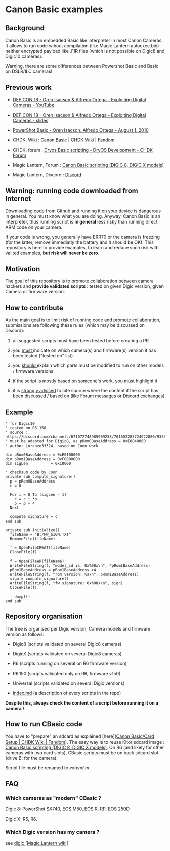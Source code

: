 # Canon Basic examples

## Background

Canon Basic is an embedded Basic like interpreter in most Canon Cameras. It allows to run code wihout compilation (like Magic Lantern autoexec.bin) neither encrypted payload like .FIR files (which is not possible on Digic8 and Digic10 cameras). 

Warning, there are some differences between Powershot Basic and Basic on DSLR/ILC cameras! 

## Previous work

- [DEF CON 18 - Oren Isacson &amp; Alfredo Ortega - Exploiting Digital Cameras - YouTube](https://www.youtube.com/watch?v=sy_j51L9nHE)

- [DEF CON 18 - Oren Isacson & Alfredo Ortega - Exploiting Digital Cameras - slides](https://media.defcon.org/DEF%20CON%2018/DEF%20CON%2018%20presentations/DEF%20CON%2018%20-%20Isacson-Ortega-Exploiting-Digital-Cameras.pdf)

- [PowerShot Basic - Oren Isacson, Alfredo Ortega  - August 1, 2010](https://media.defcon.org/DEF%20CON%2018/DEF%20CON%2018%20presentations/DEF%20CON%2018%20-%20Isacson-Ortega-Exploiting-Digital-Cameras-WP.pdf)

- CHDK, Wiki : [Canon Basic | CHDK Wiki | Fandom](https://chdk.fandom.com/wiki/Canon_Basic)

- CHDK, forum : [Dryos Basic scripting - DryOS Development - CHDK Forum](https://chdk.setepontos.com/index.php/topic,5549.0.html)

- Magic Lantern, Forum : [Canon Basic scripting (DIGIC 8, DIGIC X models)](https://www.magiclantern.fm/forum/index.php?topic=25305.0)

- Magic Lantern, Discord : [Discord](https://discord.com/channels/671072748985909258/936696899120005230)

## Warning: running code downloaded from Internet

Downloading code from Github and running it on your device is dangerous in general. You must know what you are doing. Anyway, Canon Basic is an interpreter, thus running script is **in general** less risky than running direct ARM code on your camera.

If your code is wrong, you generally have ERR70 or the camera is freezing (for the latter, remove immediatly the battery and it should be OK). This repository is here to provide examples, to learn and reduce such risk with valited examples, **but risk will never be zero.**

## Motivation

The goal of this repository is to promote collaboration between camera hackers and **provide validated scripts** : tested on given Digic version, given Camera or firmware version.

## How to contribute

As the main goal is to limit risk of running code and promote collaboration, submissions are following these rules (which may be discussed on Discord):

1. all suggested scripts must have been tested before creating a PR

2. you <u>must </u>indicate on which camera(s) and firmware(s) version it has been tested ("tested on" list)

3. you <u>should </u>explain which parts must be modified to run on other models / firmware versions

4. if the script is mostly based on someone's work, you <u>must </u>highlight it

5. it is <u>strongly advised</u> to cite source where the content if the script has been discussed / based on (like Forum messages or Discord exchanges) 

## Example

```
' for Digic10
' tested on R6.150
' source : https://discord.com/channels/671072748985909258/761652283724922880/933858470262882314
' must be adapted for Digic8, as pRom0BaseAddress = 0xE0040000
' author Lorenzo33324, based on Coon work

dim pRom0BaseAddress = 0xE0100000
dim pRom1BaseAddress = 0xF0000000
dim sigLen          = 0x10000

' checksum code by Coon
private sub compute_signature()
  p = pRom0BaseAddress
  c = 0

  For i = 0 To (sigLen - 1)
    c = c + *p
    p = p + 4    
  Next

  compute_signature = c
end sub

private sub Initialize()
  fileName = "B:/FW_SIGN.TXT"
  RemoveFile(fileName)

  f = OpenFileCREAT(fileName)
  CloseFile(f)

  f = OpenFileWR(fileName)
  WriteFileString(f, "model_id is: 0x%08x\n", *pRom1BaseAddress)
  pRom1BaseAddress = pRom1BaseAddress +4 
  WriteFileString(f, "rom version: %s\n", pRom1BaseAddress)
  sign = compute_signature()
  WriteFileString(f, "fw signature: 0x%08x\n", sign)  
  CloseFile(f)

  ' dumpf()
end sub
```

## Repository organisation

The tree is organised per Digic version, Camera models and firmware version as follows:

- Digic8 (scripts validated on several Digic8 cameras)

- DigicX (scripts validated on several Digic8 cameras)

- R6 (scripts running on several on R6 firmware version)

- R6.150 (scripts validated only on R6, firmware v150)

- Universal (scripts validated on several Digic versions)

- [index.md](index.md) (a description of every scripts in the repo)

**Despite this, always check the content of a script before running it on a camera !**

## How to run CBasic code

You have to "prepare" an sdcard as explained [here]([Canon Basic/Card Setup | CHDK Wiki | Fandom](https://chdk.fandom.com/wiki/Canon_Basic/Card_Setup)). The easy way is to reuse Kitor sdcard image : [Canon Basic scripting (DIGIC 8, DIGIC X models)](https://www.magiclantern.fm/forum/index.php?topic=25305.msg230427#msg230427). On R6 (and likely for other cameras with two card slots), CBasic scripts must be on back sdcard slot (drive B: for the camera).

Script file must be renamed to *extend.m*

## FAQ

### Which cameras as "modern" CBasic ?

Digic 8: PowerShot SX740, EOS M50, EOS R, RP, EOS 250D

Digic X: R5, R6.

### Which Digic version has my camera ?

see [digic [Magic Lantern wiki]](https://wiki.magiclantern.fm/digic) 
